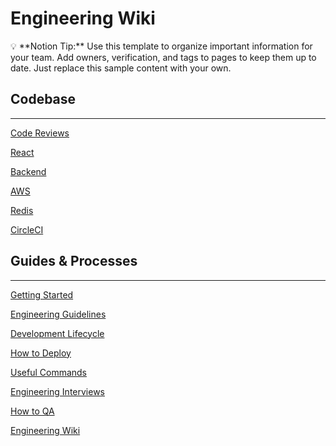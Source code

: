 # Engineering Wiki

<aside>
💡 **Notion Tip:** Use this template to organize important information for your team. Add owners, verification, and tags to pages to keep them up to date. Just replace this sample content with your own.

</aside>

## Codebase

---

[Code Reviews](https://www.notion.so/Code-Reviews-f65972a5c2544842b67880eba0606b8e?pvs=21)

[React  ](https://www.notion.so/React-300b9c32c2204c978dde7f968acd952f?pvs=21)

[Backend](https://www.notion.so/Backend-53d0ef67d35b4c5591c6326c3ad04dd3?pvs=21)

[AWS](https://www.notion.so/AWS-8263832935314dc0b1328f14c382f979?pvs=21)

[Redis](https://www.notion.so/Redis-5521150429424863919fbd22b0d376e7?pvs=21)

[CircleCI](https://www.notion.so/CircleCI-6d3149b881b240bbba0634eb01a52f62?pvs=21)

## Guides & Processes

---

[Getting Started](https://www.notion.so/Getting-Started-efd6a9ca51b6442f8797308e0ab97a72?pvs=21)

[Engineering Guidelines](https://www.notion.so/Engineering-Guidelines-039c2578318c4ed988f8ab1d365cacf4?pvs=21)

[Development Lifecycle ](https://www.notion.so/Development-Lifecycle-9e7073fceaaf469580fe5341519e4d02?pvs=21)

[How to Deploy](https://www.notion.so/How-to-Deploy-e1af966244104678a1a050afa4bc8677?pvs=21)

[Useful Commands](https://www.notion.so/Useful-Commands-057e85f3c23743d9b441e138da91cc90?pvs=21)

[Engineering Interviews](https://www.notion.so/Engineering-Interviews-536f1a2e1a764e79a6141cfaca1ea35c?pvs=21)

[How to QA ](https://www.notion.so/How-to-QA-f9a734f7d8404f3c8e8bc6ad54ae74cd?pvs=21)

[Engineering Wiki](Engineering%20Wiki%20233daad11b5a48719f900e0e6e32c0df/Engineering%20Wiki%2038fda0fa7d7c411eb189fcfa559257ca.csv)